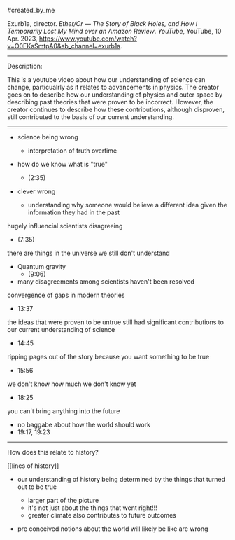 #created_by_me 

Exurb1a, director. _Ether/Or — The Story of Black Holes, and How I Temporarily Lost My Mind over an Amazon Review_. _YouTube_, YouTube, 10 Apr. 2023, https://www.youtube.com/watch?v=O0EKaSmtpA0&ab_channel=exurb1a. 

--- 
Description: 

This is a youtube video about how our understanding of science can change, particualrly as it relates to advancements in physics. The creator goes on to describe how our understanding of physics and outer space by describing past theories that were proven to be incorrect. However, the creator continues to describe how these contributions, although disproven, still contributed to the basis of our current understanding. 

--- 

- science being wrong
	- interpretation of truth overtime 

- how do we know what is "true"
	- (2:35)
- clever wrong 
	- understanding why someone would believe a different idea given the information they had in the past

hugely influencial scientists disagreeing 
- (7:35)

there are things in the universe we still don't understand 
- Quantum gravity 
	- (9:06)
- many disagreements among scientists haven't been resolved

convergence of gaps in modern theories 
- 13:37 

the ideas that were proven to be untrue still had significant contributions to our current understanding of science 
- 14:45

ripping pages out of the story because you want something to be true
- 15:56

we don't know how much we don't know yet 
- 18:25

you can't bring anything into the future
- no baggabe about how the world should work 
- 19:17, 19:23
 ---
How does this relate to history? 

[[lines of history]]  
- our understanding of history being determined by the things that turned out to be true 
	- larger part of the picture 
	- it's not just about the things that went right!!! 
	- greater climate also contributes to future outcomes

- pre conceived notions about the world will likely be like are wrong


